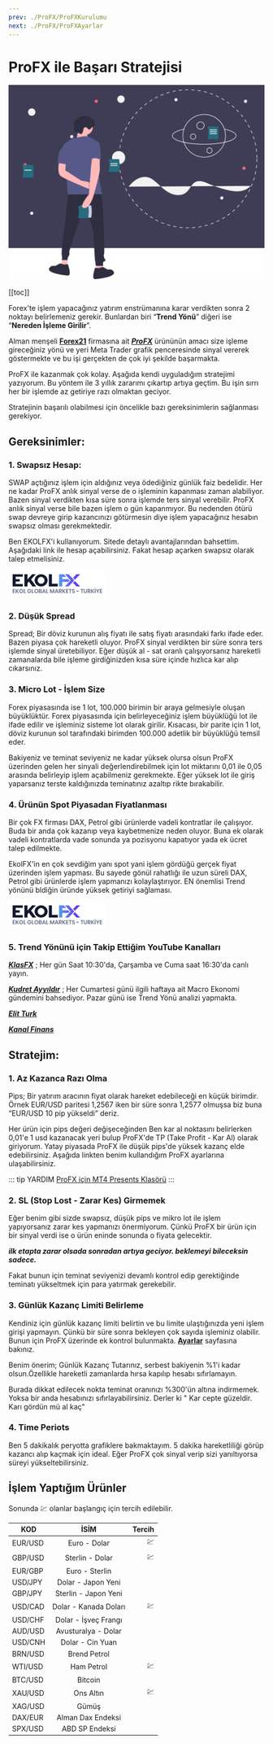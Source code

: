 ```yaml
---
prev: ./ProFX/ProFXKurulumu
next: ./ProFX/ProFXAyarlar
---
```


# ProFX ile Başarı Stratejisi

![plan](./img/master_plan.svg)

[[toc]]

 Forex'te işlem yapacağınız yatırım enstrümanına karar verdikten sonra 2 noktayı belirlemeniz gerekir. Bunlardan biri “**Trend Yönü**” diğeri ise “**Nereden İşleme Girilir**”.

Alman menşeli [**Forex21**](http://ahmetmusakosali.forex21pro3.c2strack.com) firmasına ait [ ***ProFX***](http://ahmetmusakosali.forex21pro3.c2strack.com) ürününün amacı size işleme gireceğiniz yönü ve yeri Meta Trader grafik penceresinde sinyal vererek göstermekte ve bu işi gerçekten de çok iyi şekilde başarmakta.

ProFX ile kazanmak çok kolay.  Aşağıda kendi uyguladığım stratejimi yazıyorum. Bu yöntem ile 3 yıllık zararımı çıkartıp artıya geçtim.  Bu işin sırrı her bir işlemde az getiriye razı olmaktan geciyor. 
 
 Stratejinin başarılı olabilmesi için öncelikle bazı gereksinimlerin sağlanması gerekiyor.
 
## Gereksinimler:

 ### 1. Swapsız Hesap:
 SWAP açtığınız işlem için aldığınız veya ödediğiniz günlük faiz bedelidir. Her ne kadar ProFX anlık sinyal verse de o işleminin kapanması zaman alabiliyor. Bazen sinyal verdikten kısa süre sonra işlemde ters sinyal verebilir.  ProFX anlık  sinyal verse bile bazen işlem o gün kapanmıyor. Bu nedenden ötürü swap devreye girip kazancınızı götürmesin diye işlem yapacağınız hesabın swapsız olması gerekmektedir.
 
Ben EKOLFX'i kullanıyorum. Sitede detaylı avantajlarından bahsettim. Aşağıdaki link ile hesap açabilirsiniz. Fakat hesap açarken swapsız olarak talep etmelisiniz.

<a href='https://www.ekolfx5.com/hesap-ac?ref=1959&utm_source=refout&utm_term=1959'><img src='./img/ekolfx.png' border="0" title='EkolFX Hesap Aç' alt='EkolFX Hesap Aç'/></a>

### 2. Düşük Spread
Spread; Bir döviz kurunun alış fiyatı ile satış fiyatı arasındaki farkı ifade eder. Bazen piyasa çok hareketli oluyor. ProFX sinyal verdikten bir süre sonra ters işlemde sinyal üretebiliyor. Eğer düşük al - sat oranlı çalışıyorsanız hareketli zamanalarda bile işleme girdiğinizden kısa süre içinde hızlıca kar alıp cıkarsınız.

 ### 3. Micro Lot - İşlem Size
Forex piyasasında ise 1 lot, 100.000 birimin bir araya gelmesiyle oluşan büyüklüktür. Forex piyasasında  için belirleyeceğiniz işlem büyüklüğü lot ile ifade edilir ve işleminiz sisteme lot olarak girilir. Kısacası, bir parite için 1 lot, döviz kurunun sol tarafındaki birimden 100.000 adetlik bir büyüklüğü temsil eder.

Bakiyeniz ve teminat seviyeniz ne kadar yüksek olursa olsun ProFX üzerinden gelen her sinyali değerlendirebilmek için lot miktarını 0,01 ile 0,05 arasında belirleyip işlem açabilmeniz gerekmekte. Eğer yüksek lot ile giriş yaparsanız terste kaldığınızda teminatınız azaltıp rikte bırakabilir.

### 4. Ürünün Spot Piyasadan Fiyatlanması
Bir çok FX firması DAX, Petrol gibi ürünlerde vadeli kontratlar ile çalışıyor. Buda bir anda çok kazanıp veya kaybetmenize neden oluyor. Buna ek olarak vadeli kontratlarda vade sonunda ya pozisyonu kapatıyor yada ek ücret talep edilmekte. 

EkolFX'in en çok sevdiğim yanı spot yani işlem gördüğü gerçek fiyat üzerinden işlem yapması. Bu sayede gönül rahatlığı ile uzun süreli DAX, Petrol gibi ürünlerde işlem yapmanızı kolaylaştırıyor. EN önemlisi Trend yönünü bldiğin üründe yüksek getiriyi sağlaması.

<a href='https://www.ekolfx5.com/hesap-ac?ref=1959&utm_source=refout&utm_term=1959'><img src='./img/ekolfx.png' border="0" title='EkolFX Hesap Aç' alt='EkolFX Hesap Aç'/></a>

### 5. Trend Yönünü için Takip Ettiğim YouTube Kanalları
[***KlasFX***](https://www.youtube.com/channel/UCFpY24xmanwQvl8M17EM0FQ/videos) ; Her gün Saat 10:30'da, Çarşamba ve Cuma saat 16:30'da canlı yayın. 

[***Kudret Ayyıldır***](https://www.youtube.com/user/kudretayyildir) ; Her Cumartesi günü ilgili haftaya ait Macro Ekonomi gündemini bahsediyor. Pazar günü ise Trend Yönü analizi yapmakta.

[***Elit Turk***](https://www.youtube.com/channel/UCwb-8jLmbPwpIjD55JO-z1w)

[***Kanal Finans***](https://www.youtube.com/user/KanalFinans)

## Stratejim: 

### 1. Az Kazanca Razı Olma
Pips; Bir yatırım aracının fiyat olarak hareket edebileceği en küçük birimdir. Örnek EUR/USD paritesi 1,2567 iken bir süre sonra 1,2577 olmuşsa biz buna “EUR/USD 10 pip yükseldi” deriz. 

Her ürün için pips değeri değişeceğinden Ben kar al noktasını belirlerken 0,01'e 1 usd kazanacak yeri bulup ProFX'de TP (Take Profit - Kar Al) olarak giriyorum. Yatay piyasada ProFX ile düşük pips'de yüksek kazanç elde edebilirsiniz. Aşağıda linkten benim kullandığım ProFX ayarlarına ulaşabilirsiniz.

::: tip YARDIM
[ProFX için MT4 Presents Klasörü](https://drive.google.com/drive/folders/1bfID31XbvavNcOo1jj7HJzBB_QwR9-uV?usp=sharing)
:::

### 2. SL (Stop Lost - Zarar Kes) Girmemek

Eğer benim gibi sizde swapsız, düşük pips ve mikro lot ile işlem yapıyorsanız zarar kes yapmanızı önermiyorum. Çünkü ProFX bir ürün için bir sinyal verdi ise o ürün eninde sonunda o fiyata gelecektir.  

***ilk etapta zarar olsada sonradan artıya geciyor. beklemeyi bileceksin sadece.***

Fakat bunun için teminat seviyenizi devamlı kontrol edip gerektiğinde teminatı yükseltmek için para yatırmak gerekebilir.

### 3. Günlük Kazanç Limiti Belirleme

Kendiniz için günlük kazanç limiti belirtin ve bu limite ulaştığınızda yeni işlem girişi yapmayın. Çünkü bir süre sonra bekleyen çok sayıda işleminiz olabilir. Bunun için ProFX üzerinde ek kontrol bulunmakta. [**Ayarlar**](./ProFX/ProFXAyarlar) sayfasına bakınız.

Benim önerim; Günlük Kazanç Tutarınız, serbest bakiyenin %1'i kadar olsun.Özellikle hareketli zamanlarda hırsa kapılıp hesabı sıfırlamayın. 

Burada dikkat edilecek nokta teminat oranınızı %300'ün altına indirmemek. Yoksa bir anda hesabınızı sıfırlayabilirsiniz. Derler ki " Kar cepte güzeldir. Karı gördün mü al kaç" 

### 4. Time Periots
Ben 5 dakikalık peryotta grafiklere bakmaktayım. 5 dakika hareketliliği görüp kazancı alıp kaçmak için ideal. Eğer ProFX çok sinyal verip sizi yanıltıyorsa süreyi yükseltebilirsiniz. 

## İşlem Yaptığım Ürünler
Sonunda :chart: olanlar başlangıç için tercih edilebilir.

| KOD           | İSİM                 | Tercih  |
| ------------- |:--------------------:| -------:|
| EUR/USD       | Euro - Dolar         | :chart: |
| GBP/USD       | Sterlin - Dolar      | :chart: |
| EUR/GBP       | Euro - Sterlin       |         |
| USD/JPY       | Dolar - Japon Yeni   |         |
| GBP/JPY       | Sterlin - Japon Yeni |         |
| USD/CAD       | Dolar - Kanada Doları| :chart: |
| USD/CHF       | Dolar - İşveç Frangı |         |
| AUD/USD       | Avusturalya - Dolar  |         |
| USD/CNH       | Dolar - Cin Yuan     |         |
| BRN/USD       | Brend Petrol         |         |
| WTI/USD       | Ham Petrol           | :chart: |
| BTC/USD       | Bitcoin              |         |
| XAU/USD       | Ons Altın            | :chart: |
| XAG/USD       | Gümüş                |         |
| DAX/EUR       | Alman Dax Endeksi    |         |
| SPX/USD       | ABD SP Endeksi       |         |